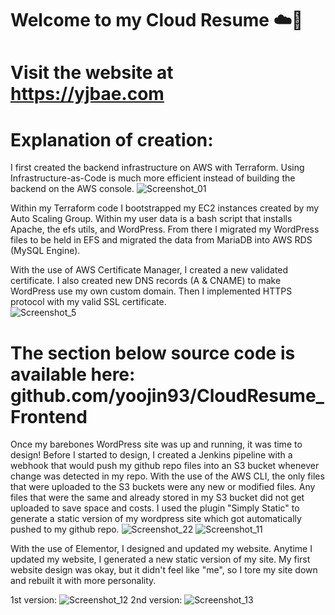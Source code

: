 # Welcome to my Cloud Resume ☁️🙋‍ 
# Visit the website at https://yjbae.com


# Explanation of creation: 
I first created the backend infrastructure on AWS with Terraform. Using Infrastructure-as-Code is much more efficient instead of building the backend on the AWS console.
![Screenshot_01](https://user-images.githubusercontent.com/109190196/229940541-424e6458-ee4d-49b4-b7cb-a3e01526579d.jpg)

Within my Terraform code I bootstrapped my EC2 instances created by my Auto Scaling Group. Within my user data is a bash script that installs Apache, the efs utils, and WordPress. From there I migrated my WordPress files to be held in EFS and migrated the data from MariaDB into AWS RDS (MySQL Engine). 

With the use of AWS Certificate Manager, I created a new validated certificate. I also created new DNS records (A & CNAME) to make WordPress use my own custom domain. Then I implemented HTTPS protocol with my valid SSL certificate.  
![Screenshot_5](https://user-images.githubusercontent.com/109190196/230819125-5887927a-329d-46d3-af15-5317165e8927.jpg)

# The section below source code is available here: github.com/yoojin93/CloudResume_Frontend
Once my barebones WordPress site was up and running, it was time to design! Before I started to design, I created a Jenkins pipeline with a webhook that would push my github repo files into an S3 bucket whenever change was detected in my repo. With the use of the AWS CLI, the only files that were uploaded to the S3 buckets were any new or modified files. Any files that were the same and already stored in my S3 bucket did not get uploaded to save space and costs. I used the plugin "Simply Static" to generate a static version of my wordpress site which got automatically pushed to my github repo.
![Screenshot_22](https://user-images.githubusercontent.com/109190196/232249159-d70f1e81-9e27-4594-8ffb-9787d009a2f9.jpg)
![Screenshot_11](https://user-images.githubusercontent.com/109190196/232249162-5b6704db-177f-4b40-ba3b-593e9304ab91.jpg)

With the use of Elementor, I designed and updated my website. Anytime I updated my website, I generated a new static version of my site. My first website design was okay, but it didn't feel like "me", so I tore my site down and rebuilt it with more personality.

1st version:
![Screenshot_12](https://user-images.githubusercontent.com/109190196/232249377-b2a77377-0d5c-480b-8858-5bb7c53147ab.jpg)
2nd version:
![Screenshot_13](https://user-images.githubusercontent.com/109190196/232249408-11d480a7-f9a8-48a5-8af0-f4cd2d3eca50.jpg)


